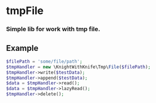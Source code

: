 # tmpFile

### Simple lib for work with tmp file. 

## Example
```php
$filePath = 'some/file/path';
$tmpHandler = new \KnightWithKnife\Tmp\File($filePath);
$tmpHandler->write($testData);
$tmpHandler->append($testData);
$data = $tmpHandler->read();
$data = $tmpHandler->lazyRead();
$tmpHandler->delete();
```